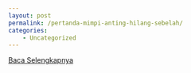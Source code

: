 ```yaml
---
layout: post
permalink: /pertanda-mimpi-anting-hilang-sebelah/
categories:
    - Uncategorized
---
```


[Baca Selengkapnya](/10)
